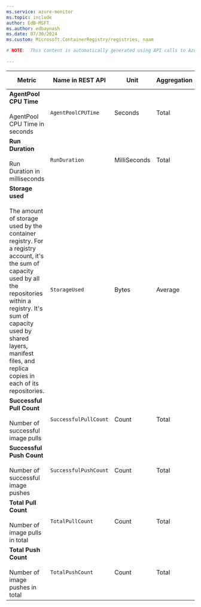 ```yaml
---
ms.service: azure-monitor
ms.topic: include
author: EdB-MSFT
ms.author: edbaynash
ms.date: 07/30/2024
ms.custom: Microsoft.ContainerRegistry/registries, naam

# NOTE:  This content is automatically generated using API calls to Azure. Any edits made on these files will be overwritten in the next run of the script. 
 
---
```



|Metric|Name in REST API|Unit|Aggregation|Dimensions|Time Grains|DS Export|
|---|---|---|---|---|---|---|
|**AgentPool CPU Time**<br><br>AgentPool CPU Time in seconds |`AgentPoolCPUTime` |Seconds |Total |\<none\>|PT1M |Yes|
|**Run Duration**<br><br>Run Duration in milliseconds |`RunDuration` |MilliSeconds |Total |\<none\>|PT1M |Yes|
|**Storage used**<br><br>The amount of storage used by the container registry. For a registry account, it's the sum of capacity used by all the repositories within a registry. It's sum of capacity used by shared layers, manifest files, and replica copies in each of its repositories. |`StorageUsed` |Bytes |Average |`Geolocation`|PT1H |Yes|
|**Successful Pull Count**<br><br>Number of successful image pulls |`SuccessfulPullCount` |Count |Total |\<none\>|PT1M |Yes|
|**Successful Push Count**<br><br>Number of successful image pushes |`SuccessfulPushCount` |Count |Total |\<none\>|PT1M |Yes|
|**Total Pull Count**<br><br>Number of image pulls in total |`TotalPullCount` |Count |Total |\<none\>|PT1M |Yes|
|**Total Push Count**<br><br>Number of image pushes in total |`TotalPushCount` |Count |Total |\<none\>|PT1M |Yes|